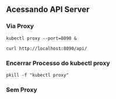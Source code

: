 ## Acessando API Server

### Via Proxy

```shell
kubectl proxy --port=8090 &
```

```shell
curl http://localhost:8090/api/
```

### Encerrar Processo do kubectl proxy

```shell
pkill -f "kubectl proxy"
```

### Sem Proxy

